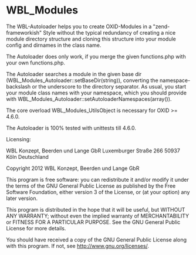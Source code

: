 WBL_Modules
===========

The WBL-Autoloader helps you to create OXID-Modules in a "zend-frameworkish" Style without 
the typical redundancy of creating a nice module directory structure and cloning this 
structure into your module config and dirnames in the class name.

The Autoloader does only work, if you merge the given functions.php 
with your own functions.php. 

The Autoloader searches a module in the given base dir (WBL_Modules_Autoloader::setBaseDir(string)), 
converting the namespace-backslash or the underscore to the directory 
separator. As usual, you start your module class names with your namespace, which
you should provide with WBL_Modules_Autoloader::setAutoloaderNamespaces(array()). 

The core overload WBL_Modules_UtilsObject is necessary for OXID >= 4.6.0.

The Autoloader is 100% tested with unittests till 4.6.0.

Licensing:

WBL Konzept, Beerden und Lange GbR
Luxemburger Straße 266
50937 Köln
Deutschland

Copyright 2012 WBL Konzept, Beerden und Lange GbR

This program is free software: you can redistribute it and/or modify 
it under the terms of the GNU General Public License as published by
the Free Software Foundation, either version 3 of the License, or
(at your option) any later version.

This program is distributed in the hope that it will be useful, 
but WITHOUT ANY WARRANTY; without even the implied warranty of 
MERCHANTABILITY or FITNESS FOR A PARTICULAR PURPOSE.  See the
GNU General Public License for more details.

You should have received a copy of the GNU General Public License
along with this program.  If not, see <http://www.gnu.org/licenses/>.
